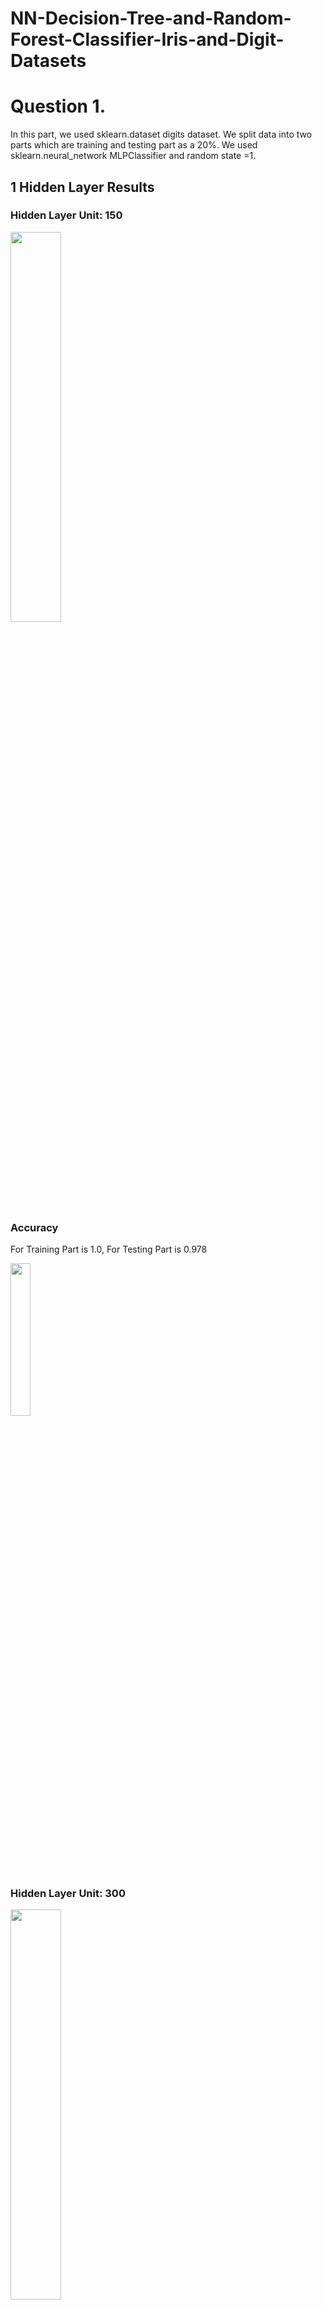 # NN-Decision-Tree-and-Random-Forest-Classifier-Iris-and-Digit-Datasets

# Question 1.
In this part, we used sklearn.dataset digits dataset. We split data into two parts which are training and testing part as a 20%. We used sklearn.neural_network MLPClassifier and random state =1.
## 1 Hidden Layer Results
### Hidden Layer Unit: 150

<img src="https://github.com/onlinEngineer/NN-Decision-Tree-and-Random-Forest-Classifier-Iris-and-Digit-Datasets/assets/70773825/319b5041-f3ed-462f-ad7c-6a8d02229fd0" width="40%" >

### Accuracy
For Training Part is 1.0, For Testing Part is 0.978

<img src="https://github.com/onlinEngineer/NN-Decision-Tree-and-Random-Forest-Classifier-Iris-and-Digit-Datasets/assets/70773825/f29320da-de54-486c-94e3-3efdd3482629" width="25%" >

### Hidden Layer Unit: 300
<img src="https://github.com/onlinEngineer/NN-Decision-Tree-and-Random-Forest-Classifier-Iris-and-Digit-Datasets/assets/70773825/f8d33005-2c51-4f82-8cf7-5517a0f786a2" width="40%" >

### Accuracy
For Training Part is 1.0, For Testing Part is 0.98

<img src="https://github.com/onlinEngineer/NN-Decision-Tree-and-Random-Forest-Classifier-Iris-and-Digit-Datasets/assets/70773825/9cdeec3c-7443-4277-b517-8755d0c91d23" width="25%" >

## 2 Hidden Layer Results

### Hidden Layer Unit: 150,300
<img src="https://github.com/onlinEngineer/NN-Decision-Tree-and-Random-Forest-Classifier-Iris-and-Digit-Datasets/assets/70773825/e6ea35c5-83b2-4120-a43f-19e0a1717ff9" width="40%" >

### Accuracy
For Training Part is 1.0, For Testing Part is 0.9861

<img src="https://github.com/onlinEngineer/NN-Decision-Tree-and-Random-Forest-Classifier-Iris-and-Digit-Datasets/assets/70773825/1d484d87-d36c-462f-af63-aa6234b75e81" width="25%" >


### Hidden Layer Unit: 300, 150
<img src="https://github.com/onlinEngineer/NN-Decision-Tree-and-Random-Forest-Classifier-Iris-and-Digit-Datasets/assets/70773825/248aec2a-3113-45d9-8721-0c4cc7f2264d" width="40%" >

### Accuracy
For Training Part is 1.0, For Testing Part is 0.994

<img src="https://github.com/onlinEngineer/NN-Decision-Tree-and-Random-Forest-Classifier-Iris-and-Digit-Datasets/assets/70773825/c888bdf9-0fb3-4757-ae81-47dd04d3b5f6" width="25%" >


## Question 2.
In this part, we used sklearn.dataset iris dataset. We splitted data into two parts which are traning and testing part as a 20%. We used sklearn.tree DecisionTreeClassifier with a criterion Entropy, random state 42.

### For Max Tree Depth = 2
<img src="https://github.com/onlinEngineer/NN-Decision-Tree-and-Random-Forest-Classifier-Iris-and-Digit-Datasets/assets/70773825/804452a5-c6f2-4062-a1a0-7ddd8a47c27b" width="40%" >

### Accuracy
For Training Part is 0.95834, For Testing Part is 0.967

<img src="https://github.com/onlinEngineer/NN-Decision-Tree-and-Random-Forest-Classifier-Iris-and-Digit-Datasets/assets/70773825/60093025-b4df-4f47-b3e8-c10a83dbbca2" width="30%" >

### For Max Tree Depth = 3
<img src="https://github.com/onlinEngineer/NN-Decision-Tree-and-Random-Forest-Classifier-Iris-and-Digit-Datasets/assets/70773825/5d9022b6-71df-4012-ad1f-9d0c4c9720e7" width="40%" >


### Accuracy
For Training Part is 0.983, For Testing Part is 0.967

<img src="https://github.com/onlinEngineer/NN-Decision-Tree-and-Random-Forest-Classifier-Iris-and-Digit-Datasets/assets/70773825/adf40d01-b028-4554-9677-f49283d87789" width="30%" >


### For Max Tree Depth = 4
<img src="https://github.com/onlinEngineer/NN-Decision-Tree-and-Random-Forest-Classifier-Iris-and-Digit-Datasets/assets/70773825/575649c1-31b2-4e54-9d76-b05cd852bf94" width="40%" >

### Accuracy
For Training Part is 0.99167, For Testing Part is 0.967

<img src="https://github.com/onlinEngineer/NN-Decision-Tree-and-Random-Forest-Classifier-Iris-and-Digit-Datasets/assets/70773825/5ed5a21d-a851-44c3-90c1-98744af7fe60" width="30%" >

## Question 3.
In this part, we used sklearn.dataset iris dataset. We splitted data into two parts which are traning and testing part as a 20%. We used sklearn.ensemble RandomForestClassifier with an estimator =100

### Random Forest Classifier Feature Selection
According to Forest Classifier Pedal Length and pedal width are important for Classification.

<img src="https://github.com/onlinEngineer/NN-Decision-Tree-and-Random-Forest-Classifier-Iris-and-Digit-Datasets/assets/70773825/4e296a99-c8ff-4010-90ff-6dfd2d9ab230" width="40%" >

### Importance of Features
Petal Length 0.4953, Petal Width 0.3685

<img src="https://github.com/onlinEngineer/NN-Decision-Tree-and-Random-Forest-Classifier-Iris-and-Digit-Datasets/assets/70773825/15f3e015-221c-47f1-9c08-a8344011f252" width="25%" >

### F-Value Comparison
According to F-Value Comparison Pedal Length and pedal width are highly important for Classification.

<img src="https://github.com/onlinEngineer/NN-Decision-Tree-and-Random-Forest-Classifier-Iris-and-Digit-Datasets/assets/70773825/a4b6046d-c8e6-48d9-a01a-3a87d550e4e6" width="40%" >

### Importance of Features
Petal Length 1180.16, Petal Width 960.01.

<img src="https://github.com/onlinEngineer/NN-Decision-Tree-and-Random-Forest-Classifier-Iris-and-Digit-Datasets/assets/70773825/eef62c9a-6128-49f2-88a0-0d8f3c2a665d" width="30%" >


### Mutual Information Score Comparison
According to Mutual Information Score Pedal Length, pedal width, and sepal length (even if less) are important for Classification.

<img src="https://github.com/onlinEngineer/NN-Decision-Tree-and-Random-Forest-Classifier-Iris-and-Digit-Datasets/assets/70773825/1709e129-3985-4d95-b9bf-0b1bded6cff6" width="40%" >


### Importance of Features
Petal Length 0.9912, Petal Width 0.9964, and Sepal Length 0.5203.

<img src="https://github.com/onlinEngineer/NN-Decision-Tree-and-Random-Forest-Classifier-Iris-and-Digit-Datasets/assets/70773825/cb6ad048-fd5b-4afd-ac16-8b59daf67060" width="30%" >

### Results of Random Forest Classifier
When we used all features of the data, the accuracy has become 0.9. After that, according to three classifications, we drop the sepal length and sepal width since they do not important for classification.
When we use Random Forest Classifier again by using Pedal Length and Pedal Width, the accuracy has increased and become 0.967.

# CONCLUSION

In this Assignment, we learned what is multi-Layer classification, Random classification, Decision Tree, how we can apply this classification on given data etc.
For Multi-Layer Classification we used 1 and 2 hidden layer size and two different hidden layer which is 150 and 300 for 1 hidden layer, and two different layer unit which are 150,100 and 300,150 for 2 hidden layers. When we increase the hidden layer unit, the accuracy increased. Also, for layer size, the same things happening. However, the speed of classification is reducing when we increased the hidden units and layer. So that, to be more accurate and speed, we should the find out correct hidden layer and units.
For decision tree, we tried three different depth which are 2,3,4 and criterion “Entropy”. Once we increased the depth, the train data accuracy has increased, but the test data accuracy has not changed.
Finally, in last question we used Random Forest Classification. To detect the best feature for classification, we tried three different comparison that are Random Forest feature selection, f-value comparison, and mutual information score comparison. All the comparison algorithm gives us the same result. These results say that the most important features are pedal length and pedal width for classification. So that, if we use these features for classification, we can get better results. Therefore, we applied the random forest classification for all features and pedal length and pedal width as a two different classification and we get the different results. The result of all features is 0.9, the results of the two features is 0.967. Briefly, when we use two important features, the accuracy increased.
